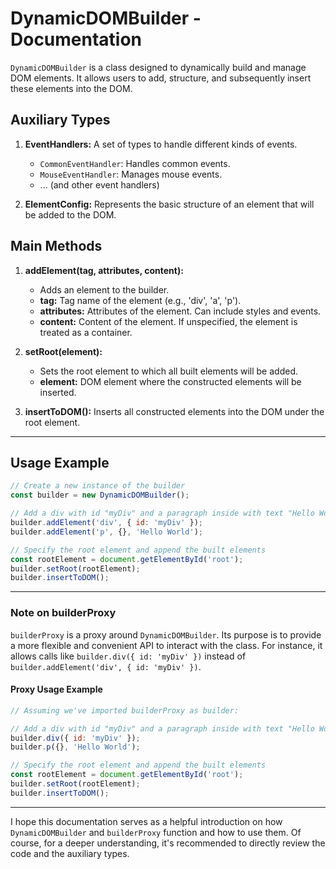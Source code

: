 # DynamicDOMBuilder - Documentation

`DynamicDOMBuilder` is a class designed to dynamically build and manage DOM elements. It allows users to add, structure, and subsequently insert these elements into the DOM.

## Auxiliary Types

1. **EventHandlers:** A set of types to handle different kinds of events.

    - `CommonEventHandler`: Handles common events.
    - `MouseEventHandler`: Manages mouse events.
    - ... (and other event handlers)

2. **ElementConfig:** Represents the basic structure of an element that will be added to the DOM.

## Main Methods

1. **addElement(tag, attributes, content):**
    - Adds an element to the builder.
    - **tag:** Tag name of the element (e.g., 'div', 'a', 'p').
    - **attributes:** Attributes of the element. Can include styles and events.
    - **content:** Content of the element. If unspecified, the element is treated as a container.

2. **setRoot(element):**
    - Sets the root element to which all built elements will be added.
    - **element:** DOM element where the constructed elements will be inserted.

3. **insertToDOM():** Inserts all constructed elements into the DOM under the root element.

---

## Usage Example

```javascript
// Create a new instance of the builder
const builder = new DynamicDOMBuilder();

// Add a div with id "myDiv" and a paragraph inside with text "Hello World"
builder.addElement('div', { id: 'myDiv' });
builder.addElement('p', {}, 'Hello World');

// Specify the root element and append the built elements
const rootElement = document.getElementById('root');
builder.setRoot(rootElement);
builder.insertToDOM();
```

---

### Note on builderProxy

`builderProxy` is a proxy around `DynamicDOMBuilder`. Its purpose is to provide a more flexible and convenient API to interact with the class. For instance, it allows calls like `builder.div({ id: 'myDiv' })` instead of `builder.addElement('div', { id: 'myDiv' })`.

#### Proxy Usage Example

```javascript
// Assuming we've imported builderProxy as builder:

// Add a div with id "myDiv" and a paragraph inside with text "Hello World"
builder.div({ id: 'myDiv' });
builder.p({}, 'Hello World');

// Specify the root element and append the built elements
const rootElement = document.getElementById('root');
builder.setRoot(rootElement);
builder.insertToDOM();
```

---

I hope this documentation serves as a helpful introduction on how `DynamicDOMBuilder` and `builderProxy` function and how to use them. Of course, for a deeper understanding, it's recommended to directly review the code and the auxiliary types.
